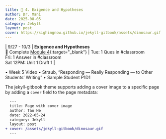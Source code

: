 ```yaml
---
title: 🦜 4. Exigence and Hypotheses
author: Dr. Mani
date: 2025-08-05
category: Jekyll
layout: post
cover: https://sighingnow.github.io/jekyll-gitbook/assets/dinosaur.gif
---
```


| 9/27 - 10/3 |  **Exigence and Hypotheses** <br/> 🔖 Complete [Module 4](/eng201-oer/jekyll/2025-08-05-w5.html){:target="_blank"} | Tue: 1 Ques in #classroom <br/> Fri: 1 Answer in #classroom <br/> Sat 12PM: Unit 1 Draft 1 |

•	Week 5 Video
•	Straub, “Responding — Really Responding — to Other Students’ Writing”
•	Sample Student P1D1




The jekyll-gitbook theme supports adding a cover image to a specific page by adding
a `cover` field to the page metadata:

```diff
  ---
  title: Page with cover image
  author: Tao He
  date: 2022-05-24
  category: Jekyll
  layout: post
+ cover: /assets/jekyll-gitbook/dinosaur.gif
  ---
```
